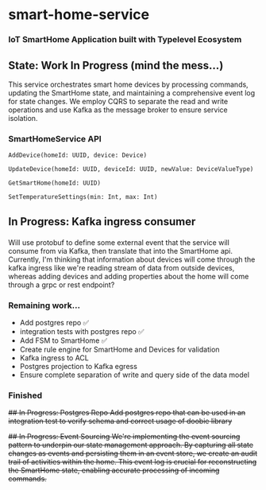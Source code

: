 # smart-home-service
### IoT SmartHome Application built with Typelevel Ecosystem

## State: Work In Progress (mind the mess...)

This service orchestrates smart home devices by processing commands, updating the SmartHome state, and maintaining a comprehensive event log for state changes. We employ CQRS to separate the read and write operations and use Kafka as the message broker to ensure service isolation.

### SmartHomeService API
`AddDevice(homeId: UUID, device: Device)` </p>
`UpdateDevice(homeId: UUID, deviceId: UUID, newValue: DeviceValueType)` </p>
`GetSmartHome(homeId: UUID)` </p>
`SetTemperatureSettings(min: Int, max: Int)` </p>


## In Progress: Kafka ingress consumer <p>
Will use protobuf to define some external event that the service will consume from via Kafka, then translate that into the SmartHome api. Currently, I'm thinking that information about devices will come through the kafka ingress like we're reading stream of data from outside devices, whereas adding devices and adding properties about the home will come through a grpc or rest endpoint?




### Remaining work...
* Add postgres repo ✅
* integration tests with postgres repo ✅
* Add FSM to SmartHome ✅
* Create rule engine for SmartHome and Devices for validation
* Kafka ingress to ACL
* Postgres projection to Kafka egress
* Ensure complete separation of write and query side of the data model


### Finished
~~## In Progress: Postgres Repo
Add postgres repo that can be used in an integration test to verify schema and correct usage of doobie library~~ <p>
~~## In Progress: Event Sourcing
We're implementing the event sourcing pattern to underpin our state management approach. By capturing all state changes as events and persisting them in an event store, we create an audit trail of activities within the home. This event log is crucial for reconstructing the SmartHome state, enabling accurate processing of incoming commands.~~